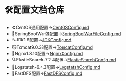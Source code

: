 # 🛠配置文档仓库
  - ⚙CentOS通用配置->[CentOSConfig.md](https://github.com/GEKSS5289/sue-config/blob/master/CentOSConfig.md)
  - 🍃SpringBootWar包配置->[SpringBootWarFileConfig.md](https://github.com/GEKSS5289/sue-config/blob/master/SpringBootWarConfig.md)
  - ☕JDK1.8配置->[JDKConfig.md](https://github.com/GEKSS5289/sue-config/blob/master/JDKConfig.md)      
  - 🐱Tomcat9.0.33配置->[TomcatConfig.md](https://github.com/GEKSS5289/sue-config/blob/master/TomcatConfig.md)
  - 🌳Nginx1.8.10配置->[NginxConfig.md](https://github.com/GEKSS5289/sue-config/blob/master/NginxConfig.md)
  - 🔍ElasticSearch-7.2.4配置->[ElasticSearchConfig.md](https://github.com/GEKSS5289/sue-config/blob/master/ElasticSearchConfig.md)
  - 🦾Logstatsh-6.4.3配置->[LogstatshConfig.md](https://github.com/GEKSS5289/sue-config/blob/master/LogstatshConfig.md)
  - 📄FastDFS配置->[FastDFSConfig.md](https://github.com/GEKSS5289/sue-config/blob/master/FastDFSConfig.md)